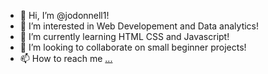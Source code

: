 - 👋 Hi, I’m @jodonnell1!
- 👀 I’m interested in Web Developement and Data analytics!
- 🌱 I’m currently learning HTML CSS and Javascript!
- 💞️ I’m looking to collaborate on small beginner projects!
- 📫 How to reach me [...](https://www.linkedin.com/in/jon-o-donnell-b7814723a/)

<!---
jodonnell1/jodonnell1 is a ✨ special ✨ repository because its `README.md` (this file) appears on your GitHub profile.
You can click the Preview link to take a look at your changes.
--->
